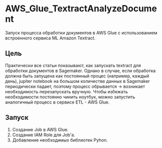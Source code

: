 # AWS_Glue_TextractAnalyzeDocument
Запуск процесса обработки документов в AWS Glue с использованием встроенного сервиса ML Amazon Textract.

## Цель
Практически все статьи показывают, как запускать textract для обработки документов в Sagemaker. Однако в случае, если обработка должна быть запущена как постоянный процес (например, каждый день), jupiter notebook на большом количестве данных в Sagemaker периодически падает, поэтому процесс обрывается -> возникает необходимость перезапускать вручную.
Чтобы избежать необходимости постоянно чинить ноутбук, можно запустить аналогичный процесс в сервисе ETL - AWS Glue.

## Запуск
1. Создание Job в AWS Glue.
2. Создание IAM Role для Job'а.
3. Добавление необходимых библиотек Pyhon.
